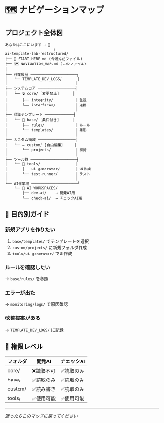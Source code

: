 # 🗺️ ナビゲーションマップ

## プロジェクト全体図

```
あなたはここにいます → 📍
                      ↓
ai-template-lab-restructured/
├── 📌 START_HERE.md (今読んだファイル)
├── 🗺️ NAVIGATION_MAP.md (このファイル)
│
├── 作業履歴 ─────────────────────┐
│   └── TEMPLATE_DEV_LOGS/       │
│                               │
├── システムコア ─────────────────┤
│   └── 🔒 core/ [変更禁止]      │
│       ├── integrity/          │ 監視
│       └── interfaces/         │ 連携
│                               │
├── 標準テンプレート ─────────────┤
│   └── 📝 base/ [条件付き]      │
│       ├── rules/              │ ルール
│       └── templates/          │ 雛形
│                               │
├── カスタム領域 ─────────────────┤
│   └── ✏️ custom/ [自由編集]     │
│       └── projects/           │ 開発
│                               │
├── ツール群 ─────────────────────┤
│   └── 🔧 tools/                │
│       ├── ui-generator/       │ UI作成
│       └── test-runner/        │ テスト
│                               │
└── AI作業場 ─────────────────────┘
    └── 🤖 AI_WORKSPACES/
        ├── dev-ai/    → 開発AI用
        └── check-ai/  → チェックAI用
```

## 🎯 目的別ガイド

### 新規アプリを作りたい
1. `base/templates/` でテンプレートを選択
2. `custom/projects/` に新規フォルダ作成
3. `tools/ui-generator/` でUI作成

### ルールを確認したい
→ `base/rules/` を参照

### エラーが出た
→ `monitoring/logs/` で原因確認

### 改善提案がある
→ `TEMPLATE_DEV_LOGS/` に記録

## 🚦 権限レベル

| フォルダ | 開発AI | チェックAI |
|---------|--------|------------|
| core/   | ❌読取不可 | ✅読取のみ |
| base/   | ✅読取のみ | ✅読取のみ |
| custom/ | ✅読み書き | ✅読取のみ |
| tools/  | ✅使用可能 | ✅使用可能 |

---
*迷ったらこのマップに戻ってください*